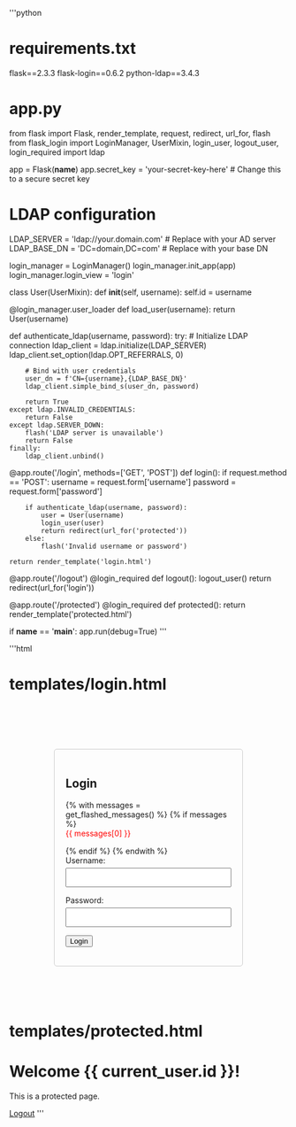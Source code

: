 '''python
# requirements.txt
flask==2.3.3
flask-login==0.6.2
python-ldap==3.4.3

# app.py
from flask import Flask, render_template, request, redirect, url_for, flash
from flask_login import LoginManager, UserMixin, login_user, logout_user, login_required
import ldap

app = Flask(__name__)
app.secret_key = 'your-secret-key-here'  # Change this to a secure secret key

# LDAP configuration
LDAP_SERVER = 'ldap://your.domain.com'  # Replace with your AD server
LDAP_BASE_DN = 'DC=domain,DC=com'       # Replace with your base DN

login_manager = LoginManager()
login_manager.init_app(app)
login_manager.login_view = 'login'

class User(UserMixin):
    def __init__(self, username):
        self.id = username

@login_manager.user_loader
def load_user(username):
    return User(username)

def authenticate_ldap(username, password):
    try:
        # Initialize LDAP connection
        ldap_client = ldap.initialize(LDAP_SERVER)
        ldap_client.set_option(ldap.OPT_REFERRALS, 0)
        
        # Bind with user credentials
        user_dn = f'CN={username},{LDAP_BASE_DN}'
        ldap_client.simple_bind_s(user_dn, password)
        
        return True
    except ldap.INVALID_CREDENTIALS:
        return False
    except ldap.SERVER_DOWN:
        flash('LDAP server is unavailable')
        return False
    finally:
        ldap_client.unbind()

@app.route('/login', methods=['GET', 'POST'])
def login():
    if request.method == 'POST':
        username = request.form['username']
        password = request.form['password']
        
        if authenticate_ldap(username, password):
            user = User(username)
            login_user(user)
            return redirect(url_for('protected'))
        else:
            flash('Invalid username or password')
    
    return render_template('login.html')

@app.route('/logout')
@login_required
def logout():
    logout_user()
    return redirect(url_for('login'))

@app.route('/protected')
@login_required
def protected():
    return render_template('protected.html')

if __name__ == '__main__':
    app.run(debug=True)
'''

'''html
# templates/login.html
<!DOCTYPE html>
<html>
<head>
    <title>Login</title>
    <style>
        .login-container {
            width: 300px;
            margin: 100px auto;
            padding: 20px;
            border: 1px solid #ccc;
            border-radius: 5px;
        }
        .form-group {
            margin-bottom: 15px;
        }
        input[type="text"], input[type="password"] {
            width: 100%;
            padding: 8px;
            margin-top: 5px;
        }
        .flash-messages {
            color: red;
            margin-bottom: 15px;
        }
    </style>
</head>
<body>
    <div class="login-container">
        <h2>Login</h2>
        {% with messages = get_flashed_messages() %}
            {% if messages %}
                <div class="flash-messages">
                    {{ messages[0] }}
                </div>
            {% endif %}
        {% endwith %}
        <form method="POST">
            <div class="form-group">
                <label>Username:</label>
                <input type="text" name="username" required>
            </div>
            <div class="form-group">
                <label>Password:</label>
                <input type="password" name="password" required>
            </div>
            <button type="submit">Login</button>
        </form>
    </div>
</body>
</html>

# templates/protected.html
<!DOCTYPE html>
<html>
<head>
    <title>Protected Page</title>
</head>
<body>
    <h1>Welcome {{ current_user.id }}!</h1>
    <p>This is a protected page.</p>
    <a href="{{ url_for('logout') }}">Logout</a>
</body>
</html>
'''
